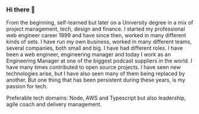 ### Hi there 👋

From the beginning, self-learned but later on a University degree in a mix of project management, tech, design and finance. I started my professional web engineer career 1999 and have since then, worked in many different kinds of sets. I have run my own business, worked in many different teams, several companies, both small and big. I have had different roles. I have been a web engineer, engineering manager and today I work as an Engineering Manager at one of the biggest podcast suppliers in the world.
I have many times contributed to open source projects. I have seen new technologies arise, but I have also seen many of them being replaced by another. But one thing that has been persistent during these years, is my passion for tech.

Preferable tech domains: Node, AWS and Typescript but also leadership, agile coach and delivery management.
